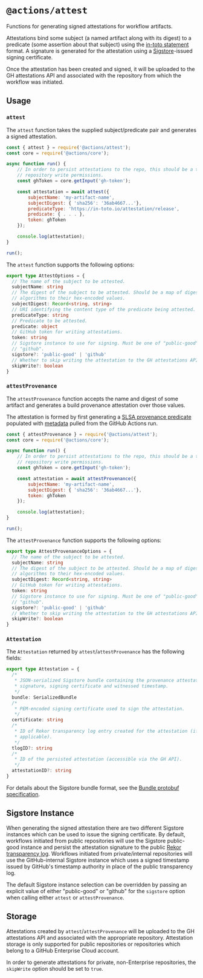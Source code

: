 # `@actions/attest`

Functions for generating signed attestations for workflow artifacts.

Attestations bind some subject (a named artifact along with its digest) to a
predicate (some assertion about that subject) using the [in-toto
statement](https://github.com/in-toto/attestation/tree/main/spec/v1) format. A
signature is generated for the attestation using a
[Sigstore](https://www.sigstore.dev/)-issued signing certificate.

Once the attestation has been created and signed, it will be uploaded to the GH
attestations API and associated with the repository from which the workflow was
initiated.

## Usage

### `attest`

The `attest` function takes the supplied subject/predicate pair and generates a
signed attestation.

```js
const { attest } = require('@actions/attest');
const core = require('@actions/core');

async function run() {
    // In order to persist attestations to the repo, this should be a token with
    // repository write permissions.
    const ghToken = core.getInput('gh-token');

    const attestation = await attest({
        subjectName: 'my-artifact-name',
        subjectDigest: { 'sha256': '36ab4667...'},
        predicateType: 'https://in-toto.io/attestation/release',
        predicate: { . . . },
        token: ghToken
    });

    console.log(attestation);
}

run();
```

The `attest` function supports the following options:

```typescript
export type AttestOptions = {
  // The name of the subject to be attested.
  subjectName: string
  // The digest of the subject to be attested. Should be a map of digest
  // algorithms to their hex-encoded values.
  subjectDigest: Record<string, string>
  // URI identifying the content type of the predicate being attested.
  predicateType: string
  // Predicate to be attested.
  predicate: object
  // GitHub token for writing attestations.
  token: string
  // Sigstore instance to use for signing. Must be one of "public-good" or
  // "github".
  sigstore?: 'public-good' | 'github'
  // Whether to skip writing the attestation to the GH attestations API.
  skipWrite?: boolean
}
```

### `attestProvenance`

The `attestProvenance` function accepts the name and digest of some artifact and
generates a build provenance attestation over those values.

The attestation is formed by first generating a [SLSA provenance
predicate](https://slsa.dev/spec/v1.0/provenance) populated with
[metadata](https://github.com/slsa-framework/github-actions-buildtypes/tree/main/workflow/v1)
pulled from the GitHub Actions run.

```js
const { attestProvenance } = require('@actions/attest');
const core = require('@actions/core');

async function run() {
    // In order to persist attestations to the repo, this should be a token with
    // repository write permissions.
    const ghToken = core.getInput('gh-token');

    const attestation = await attestProvenance({
        subjectName: 'my-artifact-name',
        subjectDigest: { 'sha256': '36ab4667...'},
        token: ghToken
    });

    console.log(attestation);
}

run();
```

The `attestProvenance` function supports the following options:

```typescript
export type AttestProvenanceOptions = {
  // The name of the subject to be attested.
  subjectName: string
  // The digest of the subject to be attested. Should be a map of digest
  // algorithms to their hex-encoded values.
  subjectDigest: Record<string, string>
  // GitHub token for writing attestations.
  token: string
  // Sigstore instance to use for signing. Must be one of "public-good" or
  // "github".
  sigstore?: 'public-good' | 'github'
  // Whether to skip writing the attestation to the GH attestations API.
  skipWrite?: boolean
}
```

### `Attestation`

The `Attestation` returned by `attest`/`attestProvenance` has the following
fields:

```typescript
export type Attestation = {
  /*
   * JSON-serialized Sigstore bundle containing the provenance attestation,
   * signature, signing certificate and witnessed timestamp.
   */
  bundle: SerializedBundle
  /*
   * PEM-encoded signing certificate used to sign the attestation.
   */
  certificate: string
  /*
   * ID of Rekor transparency log entry created for the attestation (if
   * applicable).
   */
  tlogID?: string
  /*
   * ID of the persisted attestation (accessible via the GH API).
   */
  attestationID?: string
}
```

For details about the Sigstore bundle format, see the [Bundle protobuf
specification](https://github.com/sigstore/protobuf-specs/blob/main/protos/sigstore_bundle.proto).

## Sigstore Instance

When generating the signed attestation there are two different Sigstore
instances which can be used to issue the signing certificate. By default,
workflows initiated from public repositories will use the Sigstore public-good
instance and persist the attestation signature to the public [Rekor transparency
log](https://docs.sigstore.dev/logging/overview/). Workflows initiated from
private/internal repositories will use the GitHub-internal Sigstore instance
which uses a signed timestamp issued by GitHub's timestamp authority in place of
the public transparency log.

The default Sigstore instance selection can be overridden by passing an explicit
value of either "public-good" or "github" for the `sigstore` option when calling
either `attest` or `attestProvenance`.

## Storage

Attestations created by `attest`/`attestProvenance` will be uploaded to the GH
attestations API and associated with the appropriate repository. Attestation
storage is only supported for public repositories or repositories which belong
to a GitHub Enterprise Cloud account.

In order to generate attestations for private, non-Enterprise repositories, the
`skipWrite` option should be set to `true`.
